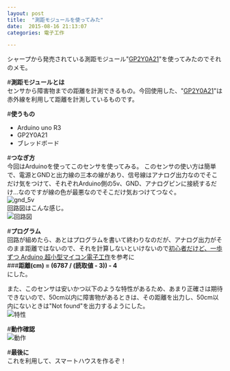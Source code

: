 ```yaml
---
layout: post
title:  "測距モジュールを使ってみた"
date:  2015-08-16 21:13:07
categories: 電子工作

---
```

シャープから発売されている測距モジュール"[GP2Y0A21](http://akizukidenshi.com/catalog/g/gI-02551/)"を使ってみたのでそれのメモ。  

<!--more-->

#**測距モジュールとは**  
センサから障害物までの距離を計測できるもの。今回使用した、"[GP2Y0A21](http://akizukidenshi.com/catalog/g/gI-02551/)"は赤外線を利用して距離を計測しているものです。  

#**使うもの**  
* Arduino uno R3
* GP2Y0A21
* ブレッドボード

#**つなぎ方**  
今回はArduinoを使ってこのセンサを使ってみる。
このセンサの使い方は簡単で、電源とGNDと出力線の三本の線があり、信号線はアナログ出力なのでそこだけ気をつけて、それぞれArduino側の5v、GND、アナログピンに接続するだけ...なのですが線の色が最悪なのでそこだけ気おつけてつなぐ。  
![gnd_5v](http://taroooyan.github.io/images/2015-08-16-gp2.png)  
回路図はこんな感じ。  
![回路図](http://taroooyan.github.io/images/2015-08-16-kairozu.png)

#**プログラム**  
回路が組めたら、あとはプログラムを書いて終わりなのだが、アナログ出力がそのまま距離ではないので、それを計算しないといけないので[初心者だけど、一歩ずつ Arduino 超小型マイコン電子工作](http://happy-arduino.blogspot.jp/2012/05/2.html)を参考に  
###**距離(cm)  = (6787 / (読取値 - 3)) - 4**  
にした。  

<script src="https://gist.github.com/taroooyan/38caddbd7b0e801a85ec.js"></script>  

また、このセンサは安いかつ以下のような特性があるため、あまり正確さは期待できないので、50cm以内に障害物があるときは、その距離を出力し、50cm以内にないときは"Not found"を出力するようにした。  
![特性](http://taroooyan.github.io/images/2015-08-16-tokusei.png)

#**動作確認**  
![動作](http://taroooyan.github.io/images/2015-08-16-kakunin.png)

#**最後に**  
これを利用して、スマートハウスを作るぞ！
